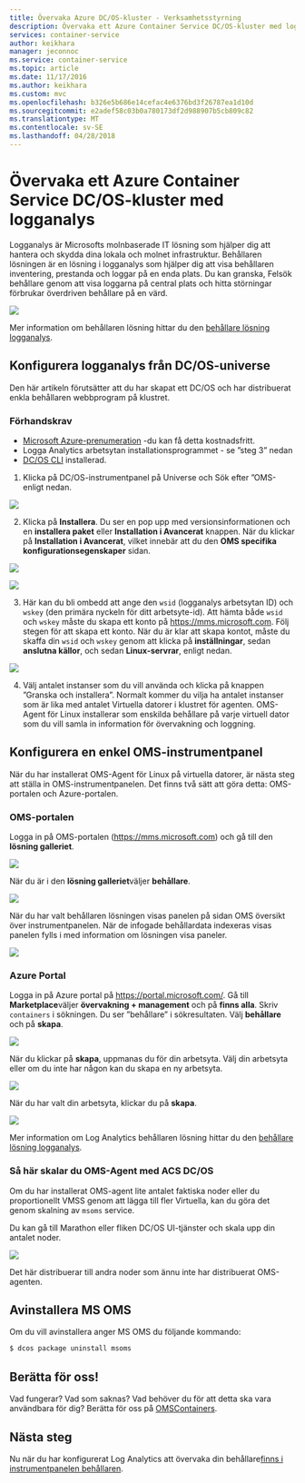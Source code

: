 ```yaml
---
title: Övervaka Azure DC/OS-kluster - Verksamhetsstyrning
description: Övervaka ett Azure Container Service DC/OS-kluster med logganalys.
services: container-service
author: keikhara
manager: jeconnoc
ms.service: container-service
ms.topic: article
ms.date: 11/17/2016
ms.author: keikhara
ms.custom: mvc
ms.openlocfilehash: b326e5b686e14cefac4e6376bd3f26787ea1d10d
ms.sourcegitcommit: e2adef58c03b0a780173df2d988907b5cb809c82
ms.translationtype: MT
ms.contentlocale: sv-SE
ms.lasthandoff: 04/28/2018
---
```

# <a name="monitor-an-azure-container-service-dcos-cluster-with-log-analytics"></a>Övervaka ett Azure Container Service DC/OS-kluster med logganalys

Logganalys är Microsofts molnbaserade IT lösning som hjälper dig att hantera och skydda dina lokala och molnet infrastruktur. Behållaren lösningen är en lösning i logganalys som hjälper dig att visa behållaren inventering, prestanda och loggar på en enda plats. Du kan granska, Felsök behållare genom att visa loggarna på central plats och hitta störningar förbrukar överdriven behållare på en värd.

![](media/container-service-monitoring-oms/image1.png)

Mer information om behållaren lösning hittar du den [behållare lösning logganalys](../../log-analytics/log-analytics-containers.md).

## <a name="setting-up-log-analytics-from-the-dcos-universe"></a>Konfigurera logganalys från DC/OS-universe


Den här artikeln förutsätter att du har skapat ett DC/OS och har distribuerat enkla behållaren webbprogram på klustret.

### <a name="pre-requisite"></a>Förhandskrav
- [Microsoft Azure-prenumeration](https://azure.microsoft.com/free/) -du kan få detta kostnadsfritt.  
- Logga Analytics arbetsytan installationsprogrammet - se ”steg 3” nedan
- [DC/OS CLI](https://dcos.io/docs/1.8/usage/cli/install/) installerad.

1. Klicka på DC/OS-instrumentpanel på Universe och Sök efter ”OMS-enligt nedan.

![](media/container-service-monitoring-oms/image2.png)

2. Klicka på **Installera**. Du ser en pop upp med versionsinformationen och en **installera paket** eller **Installation i Avancerat** knappen. När du klickar på **Installation i Avancerat**, vilket innebär att du den **OMS specifika konfigurationsegenskaper** sidan.

![](media/container-service-monitoring-oms/image3.png)

![](media/container-service-monitoring-oms/image4.png)

3. Här kan du bli ombedd att ange den `wsid` (logganalys arbetsytan ID) och `wskey` (den primära nyckeln för ditt arbetsyte-id). Att hämta både `wsid` och `wskey` måste du skapa ett konto på <https://mms.microsoft.com>.
Följ stegen för att skapa ett konto. När du är klar att skapa kontot, måste du skaffa din `wsid` och `wskey` genom att klicka på **inställningar**, sedan **anslutna källor**, och sedan **Linux-servrar**, enligt nedan.

 ![](media/container-service-monitoring-oms/image5.png)

4. Välj antalet instanser som du vill använda och klicka på knappen ”Granska och installera”. Normalt kommer du vilja ha antalet instanser som är lika med antalet Virtuella datorer i klustret för agenten. OMS-Agent för Linux installerar som enskilda behållare på varje virtuell dator som du vill samla in information för övervakning och loggning.

## <a name="setting-up-a-simple-oms-dashboard"></a>Konfigurera en enkel OMS-instrumentpanel

När du har installerat OMS-Agent för Linux på virtuella datorer, är nästa steg att ställa in OMS-instrumentpanelen. Det finns två sätt att göra detta: OMS-portalen och Azure-portalen.

### <a name="oms-portal"></a>OMS-portalen 

Logga in på OMS-portalen (<https://mms.microsoft.com>) och gå till den **lösning galleriet**.

![](media/container-service-monitoring-oms/image6.png)

När du är i den **lösning galleriet**väljer **behållare**.

![](media/container-service-monitoring-oms/image7.png)

När du har valt behållaren lösningen visas panelen på sidan OMS översikt över instrumentpanelen. När de infogade behållardata indexeras visas panelen fylls i med information om lösningen visa paneler.

![](media/container-service-monitoring-oms/image8.png)

### <a name="azure-portal"></a>Azure Portal 

Logga in på Azure portal på <https://portal.microsoft.com/>. Gå till **Marketplace**väljer **övervakning + management** och på **finns alla**. Skriv `containers` i sökningen. Du ser ”behållare” i sökresultaten. Välj **behållare** och på **skapa**.

![](media/container-service-monitoring-oms/image9.png)

När du klickar på **skapa**, uppmanas du för din arbetsyta. Välj din arbetsyta eller om du inte har någon kan du skapa en ny arbetsyta.

![](media/container-service-monitoring-oms/image10.PNG)

När du har valt din arbetsyta, klickar du på **skapa**.

![](media/container-service-monitoring-oms/image11.png)

Mer information om Log Analytics behållaren lösning hittar du den [behållare lösning logganalys](../../log-analytics/log-analytics-containers.md).

### <a name="how-to-scale-oms-agent-with-acs-dcos"></a>Så här skalar du OMS-Agent med ACS DC/OS 

Om du har installerat OMS-agent lite antalet faktiska noder eller du proportionellt VMSS genom att lägga till fler Virtuella, kan du göra det genom skalning av `msoms` service.

Du kan gå till Marathon eller fliken DC/OS UI-tjänster och skala upp din antalet noder.

![](media/container-service-monitoring-oms/image12.PNG)

Det här distribuerar till andra noder som ännu inte har distribuerat OMS-agenten.

## <a name="uninstall-ms-oms"></a>Avinstallera MS OMS

Om du vill avinstallera anger MS OMS du följande kommando:

```bash
$ dcos package uninstall msoms
```

## <a name="let-us-know"></a>Berätta för oss!
Vad fungerar? Vad som saknas? Vad behöver du för att detta ska vara användbara för dig? Berätta för oss på <a href="mailto:OMSContainers@microsoft.com">OMSContainers</a>.

## <a name="next-steps"></a>Nästa steg

 Nu när du har konfigurerat Log Analytics att övervaka din behållare[finns i instrumentpanelen behållaren](../../log-analytics/log-analytics-containers.md).
